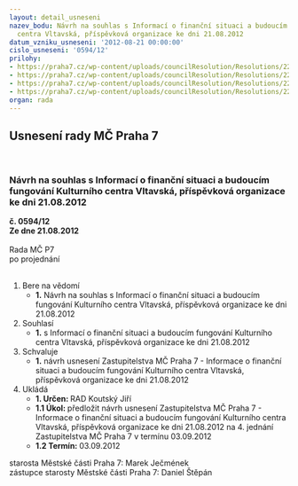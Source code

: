 ```yaml
---
layout: detail_usneseni
nazev_bodu: Návrh na souhlas s Informací o finanční situaci a budoucím fungování Kulturního
  centra Vltavská, příspěvková organizace ke dni 21.08.2012
datum_vzniku_usneseni: '2012-08-21 00:00:00'
cislo_usneseni: '0594/12'
prilohy:
- https://praha7.cz/wp-content/uploads/councilResolution/Resolutions/22596/44-12-z4_informace_o_aktualnim_vyvoji_kc_vltavska_pro_zmc_03_09_2012.doc
- https://praha7.cz/wp-content/uploads/councilResolution/Resolutions/22596/44-12-zapis_z_8_jednani_kk_ze_dne_06_08_2012.doc
- https://praha7.cz/wp-content/uploads/councilResolution/Resolutions/22596/44-12-rozbor_hospoda%c5%99en%c3%ad_2_q_2012.doc
- https://praha7.cz/wp-content/uploads/councilResolution/Resolutions/22596/44-12-usneseni_r_0483_12_z_35_jednani.doc
organ: rada
---
```

<div id="ucUsn_pList" class="usn">
	<span><h2>Usnesení rady MČ Praha 7 </h2>
<br></span><div class="standBody">
<span><h3>Návrh na souhlas s Informací o finanční situaci a budoucím fungování Kulturního centra Vltavská, příspěvková organizace ke dni 21.08.2012</h3></span><div class="center">
		<strong>č. 0594/12</strong><br>
	</div>
<div class="center">
		<strong>Ze dne 21.08.2012</strong><br><br>
	</div>Rada MČ P7<br> po projednání<br><br><ol>
<li>Bere na vědomí<ul><li>
<strong>1.</strong> Návrh na souhlas s Informací o finanční situaci a budoucím fungování Kulturního centra Vltavská, příspěvková organizace ke dni 21.08.2012</li></ul>
</li>
<li>Souhlasí<ul><li>
<strong>1.</strong> s Informací o finanční situaci a budoucím fungování Kulturního centra Vltavská, příspěvková organizace ke dni 21.08.2012</li></ul>
</li>
<li>Schvaluje<ul><li>
<strong>1.</strong> návrh usnesení Zastupitelstva MČ Praha 7 - Informace o finanční situaci a budoucím fungování Kulturního centra Vltavská, příspěvková organizace ke dni 21.08.2012</li></ul>
</li>
<li>Ukládá<ul>
<li>
<strong>1. Určen: </strong>RAD Koutský Jiří</li>
<li>
<strong>1.1 Úkol: </strong>předložit návrh usnesení Zastupitelstva MČ Praha 7 - Informace o finanční situaci a budoucím fungování Kulturního centra Vltavská, příspěvková organizace ke dni 21.08.2012 na 4. jednání Zastupitelstva MČ Praha 7 v termínu 03.09.2012</li>
<li>
<strong>1.2 Termín: </strong>03.09.2012</li>
</ul>
</li>
</ol>starosta Městské části Praha 7: Marek Ječmének<br>zástupce starosty Městské části Praha 7: Daniel Štěpán 
</div>
</div>